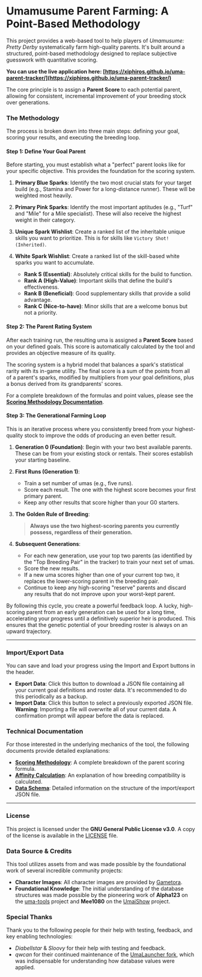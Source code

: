 # Umamusume Parent Farming: A Point-Based Methodology

This project provides a web-based tool to help players of *Umamusume: Pretty Derby* systematically farm high-quality parents. It's built around a structured, point-based methodology designed to replace subjective guesswork with quantitative scoring.

**You can use the live application here: [https://xiphiros.github.io/uma-parent-tracker/](https://xiphiros.github.io/uma-parent-tracker/)**

The core principle is to assign a **Parent Score** to each potential parent, allowing for consistent, incremental improvement of your breeding stock over generations.

### The Methodology

The process is broken down into three main steps: defining your goal, scoring your results, and executing the breeding loop.

#### **Step 1: Define Your Goal Parent**

Before starting, you must establish what a "perfect" parent looks like for your specific objective. This provides the foundation for the scoring system.

1.  **Primary Blue Sparks**: Identify the two most crucial stats for your target build (e.g., Stamina and Power for a long-distance runner). These will be weighted most heavily.

2.  **Primary Pink Sparks**: Identify the most important aptitudes (e.g., "Turf" and "Mile" for a Mile specialist). These will also receive the highest weight in their category.

3.  **Unique Spark Wishlist**: Create a ranked list of the inheritable unique skills you want to prioritize. This is for skills like `Victory Shot! (Inherited)`.

4.  **White Spark Wishlist**: Create a ranked list of the skill-based white sparks you want to accumulate.

    * **Rank S (Essential)**: Absolutely critical skills for the build to function.
    * **Rank A (High-Value)**: Important skills that define the build's effectiveness.
    * **Rank B (Beneficial)**: Good supplementary skills that provide a solid advantage.
    * **Rank C (Nice-to-have)**: Minor skills that are a welcome bonus but not a priority.

#### **Step 2: The Parent Rating System**

After each training run, the resulting uma is assigned a **Parent Score** based on your defined goals. This score is automatically calculated by the tool and provides an objective measure of its quality.

The scoring system is a hybrid model that balances a spark's statistical rarity with its in-game utility. The final score is a sum of the points from all of a parent's sparks, modified by multipliers from your goal definitions, plus a bonus derived from its grandparents' scores.

For a complete breakdown of the formulas and point values, please see the [**Scoring Methodology Documentation**](./docs/scoring_methodology.md).

#### **Step 3: The Generational Farming Loop**

This is an iterative process where you consistently breed from your highest-quality stock to improve the odds of producing an even better result.

1.  **Generation 0 (Foundation)**: Begin with your two best available parents. These can be from your existing stock or rentals. Their scores establish your starting baseline.

2.  **First Runs (Generation 1)**:

    * Train a set number of umas (e.g., five runs).
    * Score each result. The one with the highest score becomes your first primary parent.
    * Keep any other results that score higher than your G0 starters.

3.  **The Golden Rule of Breeding**:

    > **Always use the two highest-scoring parents you currently possess, regardless of their generation.**

4.  **Subsequent Generations**:

    * For each new generation, use your top two parents (as identified by the "Top Breeding Pair" in the tracker) to train your next set of umas.
    * Score the new results.
    * If a new uma scores higher than one of your current top two, it replaces the lower-scoring parent in the breeding pair.
    * Continue to keep any high-scoring "reserve" parents and discard any results that do not improve upon your worst-kept parent.

By following this cycle, you create a powerful feedback loop. A lucky, high-scoring parent from an early generation can be used for a long time, accelerating your progress until a definitively superior heir is produced. This ensures that the genetic potential of your breeding roster is always on an upward trajectory.

---

### Import/Export Data

You can save and load your progress using the Import and Export buttons in the header.

* **Export Data**: Click this button to download a JSON file containing all your current goal definitions and roster data. It's recommended to do this periodically as a backup.
* **Import Data**: Click this button to select a previously exported JSON file. **Warning**: Importing a file will overwrite all of your current data. A confirmation prompt will appear before the data is replaced.

### Technical Documentation

For those interested in the underlying mechanics of the tool, the following documents provide detailed explanations:

*   [**Scoring Methodology**](./docs/scoring_methodology.md): A complete breakdown of the parent scoring formula.
*   [**Affinity Calculation**](./docs/affinity_calculation.md): An explanation of how breeding compatibility is calculated.
*   [**Data Schema**](./docs/data_schema.md): Detailed information on the structure of the import/export JSON file.

---

### License

This project is licensed under the **GNU General Public License v3.0**. A copy of the license is available in the [LICENSE](./LICENSE) file.

### Data Source & Credits

This tool utilizes assets from and was made possible by the foundational work of several incredible community projects:

*   **Character Images**: All character images are provided by [Gametora](https://gametora.com/).
*   **Foundational Knowledge**: The initial understanding of the database structures was made possible by the pioneering work of **Alpha123** on the [uma-tools](https://github.com/alpha123/uma-tools) project and **Mee1080** on the [UmaiShow](https://github.com/mee1080/umaishow/) project.

### Special Thanks

Thank you to the following people for their help with testing, feedback, and key enabling technologies:

*   *Diabellstar* & *Sloovy* for their help with testing and feedback.
*   *qwcan* for their continued maintenance of the [UmaLauncher fork](https://github.com/qwcan/UmaLauncher/tree/main), which was indispensable for understanding how database values were applied.